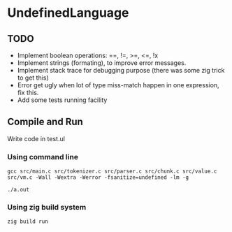 # UndefinedLanguage

## TODO

- Implement boolean operations: ==, !=, >=, <=, !x
- Implement strings (formating), to improve error messages.
- Implement stack trace for debugging purpose (there was some zig trick to get this)
- Error get ugly when lot of type miss-match happen in one expression, fix this.
- Add some tests running facility

## Compile and Run

Write code in test.ul

### Using command line

```
gcc src/main.c src/tokenizer.c src/parser.c src/chunk.c src/value.c src/vm.c -Wall -Wextra -Werror -fsanitize=undefined -lm -g
```

```
./a.out
```

### Using zig build system

```
zig build run
```
